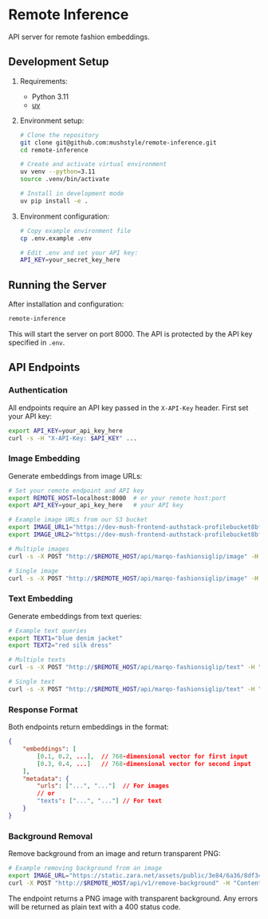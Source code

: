 # Remote Inference

API server for remote fashion embeddings.

## Development Setup

1. Requirements:
   - Python 3.11
   - [uv](https://github.com/astral-sh/uv)

2. Environment setup:
   ```bash
   # Clone the repository
   git clone git@github.com:mushstyle/remote-inference.git
   cd remote-inference

   # Create and activate virtual environment
   uv venv --python=3.11
   source .venv/bin/activate

   # Install in development mode
   uv pip install -e .
   ```

3. Environment configuration:
   ```bash
   # Copy example environment file
   cp .env.example .env

   # Edit .env and set your API key:
   API_KEY=your_secret_key_here
   ```

## Running the Server

After installation and configuration:
```bash
remote-inference
```

This will start the server on port 8000. The API is protected by the API key specified in `.env`.

## API Endpoints

### Authentication

All endpoints require an API key passed in the `X-API-Key` header. First set your API key:
```bash
export API_KEY=your_api_key_here
curl -s -H "X-API-Key: $API_KEY" ...
```

### Image Embedding

Generate embeddings from image URLs:
```bash
# Set your remote endpoint and API key
export REMOTE_HOST=localhost:8000  # or your remote host:port
export API_KEY=your_api_key_here   # your API key

# Example image URLs from our S3 bucket
export IMAGE_URL1="https://dev-mush-frontend-authstack-profilebucket8bf528d8-osju5g4in0xb.s3.eu-central-1.amazonaws.com/d7dba2b1-3bb2-49af-b142-71a9ad7457ae.png"
export IMAGE_URL2="https://dev-mush-frontend-authstack-profilebucket8bf528d8-osju5g4in0xb.s3.eu-central-1.amazonaws.com/fb00bcea-964c-43e4-9e3b-09e4ccf845fa.png"

# Multiple images
curl -s -X POST "http://$REMOTE_HOST/api/marqo-fashionsiglip/image" -H "Content-Type: application/json" -H "X-API-Key: $API_KEY" -d "{\"image_urls\":[\"$IMAGE_URL1\",\"$IMAGE_URL2\"]}"

# Single image
curl -s -X POST "http://$REMOTE_HOST/api/marqo-fashionsiglip/image" -H "Content-Type: application/json" -H "X-API-Key: $API_KEY" -d "{\"image_urls\":[\"$IMAGE_URL1\"]}"
```

### Text Embedding

Generate embeddings from text queries:
```bash
# Example text queries
export TEXT1="blue denim jacket"
export TEXT2="red silk dress"

# Multiple texts
curl -s -X POST "http://$REMOTE_HOST/api/marqo-fashionsiglip/text" -H "Content-Type: application/json" -H "X-API-Key: $API_KEY" -d "{\"texts\":[\"$TEXT1\",\"$TEXT2\"]}"

# Single text
curl -s -X POST "http://$REMOTE_HOST/api/marqo-fashionsiglip/text" -H "Content-Type: application/json" -H "X-API-Key: $API_KEY" -d "{\"texts\":[\"$TEXT1\"]}"
```

### Response Format

Both endpoints return embeddings in the format:
```json
{
    "embeddings": [
        [0.1, 0.2, ...],  // 768-dimensional vector for first input
        [0.3, 0.4, ...]   // 768-dimensional vector for second input
    ],
    "metadata": {
        "urls": ["...", "..."]  // For images
        // or
        "texts": ["...", "..."] // For text
    }
}
```

### Background Removal

Remove background from an image and return transparent PNG:
```bash
# Example removing background from an image
export IMAGE_URL="https://static.zara.net/assets/public/3e84/6a36/8df34cee99cb/d4fd95f854ac/04087429600-e1/04087429600-e1.jpg?ts=1722438373817&w=850"
curl -X POST "http://$REMOTE_HOST/api/v1/remove-background" -H "Content-Type: application/json" -H "X-API-Key: $API_KEY" -d "{\"image_url\": \"$IMAGE_URL\"}" --output removed_background.png
```

The endpoint returns a PNG image with transparent background. Any errors will be returned as plain text with a 400 status code.